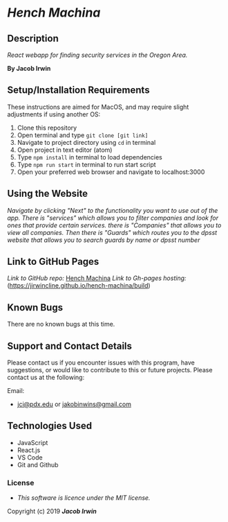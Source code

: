 # _Hench Machina_

## Description

 _React webapp for finding security services in the Oregon Area._

 **By Jacob Irwin**
## Setup/Installation Requirements

 These instructions are aimed for MacOS, and may require slight adjustments if using another OS:
1. Clone this repository
2. Open terminal and type `git clone [git link]`
3. Navigate to project directory using `cd` in terminal
4. Open project in text editor (atom)
5. Type `npm install` in terminal to load dependencies
5. Type `npm run start` in terminal to run start script
11. Open your preferred web browser and navigate to localhost:3000

## Using the Website

_Navigate by clicking "Next" to the functionality you want to use out of the app. There is "services" which allows you to filter companies and look for ones that provide certain services. there is "Companies" that allows you to view all companies. Then there is "Guards" which routes you to the dpsst website that allows you to search guards by name or dpsst number_

## Link to GitHub Pages

_Link to GitHub repo:_
[Hench Machina](https://github.com/jIrwinCline/hench-machina.git)
_Link to Gh-pages hosting:_
(https://jirwincline.github.io/hench-machina/build)

## Known Bugs

There are no known bugs at this time.

## Support and Contact Details

Please contact us if you encounter issues with this program, have suggestions, or would like to contribute to this or future projects. Please contact us at the following:

Email:
- jci@pdx.edu or jakobinwins@gmail.com

## Technologies Used

* JavaScript
* React.js
* VS Code
* Git and Github

### License

* _This software is licence under the MIT license._

Copyright (c) 2019 **_Jacob Irwin_**


